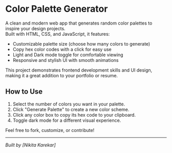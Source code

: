 
# Color Palette Generator

A clean and modern web app that generates random color palettes to inspire your design projects.  
Built with HTML, CSS, and JavaScript, it features:

- Customizable palette size (choose how many colors to generate)
- Copy hex color codes with a click for easy use
- Light and Dark mode toggle for comfortable viewing
- Responsive and stylish UI with smooth animations

This project demonstrates frontend development skills and UI design, making it a great addition to your portfolio or resume.

## How to Use

1. Select the number of colors you want in your palette.
2. Click "Generate Palette" to create a new color scheme.
3. Click any color box to copy its hex code to your clipboard.
4. Toggle dark mode for a different visual experience.

Feel free to fork, customize, or contribute!

---

*Built by [Nikita Karekar]*
